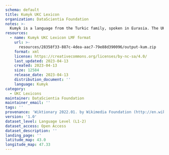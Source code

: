 ```yaml
---
schema: default
title: Kumyk UKC Lexicon
organization: DataScientia Foundation
notes: >-
  Kumyk is a language from the Turkic family, spoken in Eurasia. The UKC Lexicon of Kumyk is represented as a lexico-semantic network. It consists of words, word senses, synsets, as well as sense-level and synset-level relationships.
resources:
  - name: Kumyk UKC Lexicon LMF format
    url: >-
      resources/28358f33-887c-4dea-aac7-79e88d390096/output-kum.zip
    format: xml
    license: https://creativecommons.org/licenses/by-nc-sa/4.0/
    last_updated: 2023-04-13
    created: 2023-04-13
    size: 12584
    release_date: 2023-04-13
    distribution_document: ''
    language: Kumyk
category:
  - UKC Lexicons
maintainer: DataScientia Foundation
maintainer_email: ''
tags: ''
provenance: 'Wiktionary 2022.01. by Wikimedia Foundation (http://en.wiktionary.org); CogNet 2.1 by Khuyagbaatar Batsuren, National University of Mongolia (http://cognet.ukc.disi.unitn.it); KinDiv: Kinship Diversity 1.0 by Temuulen Khishigsuren (http://ukc.disi.unitn.it/index.php/kinship/); MorphyNet 2.0 by Gábor Bella and Khuyagbaatar Batsuren (http://ukc.disi.unitn.it/index.php/morphynet/); Antonymy 1.0 by Gábor Bella (http://ukc.datascientia.eu); Princeton WordNet 2.1 by Princeton University (https://wordnet.princeton.edu)'
version: '1.0'
dataset_level: Language Level (L1-2)
dataset_access: Open Access
dataset_description: ''
landing_page: ''
latitude_map: 43.0
longitude_map: 47.33
---
```

